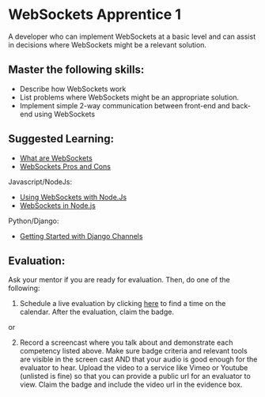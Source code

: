 # WebSockets Apprentice 1

A developer who can implement WebSockets at a basic level and can assist in decisions where WebSockets might be a relevant solution.

## Master the following skills:

* Describe how WebSockets work
* List problems where WebSockets might be an appropriate solution.
* Implement simple 2-way communication between front-end and back-end using WebSockets

## Suggested Learning:

* [What are WebSockets](https://www.youtube.com/watch?v=ZbrEztkwcw8)
* [WebSockets Pros and Cons](https://www.youtube.com/watch?v=DFlgyrP5HMY)

Javascript/NodeJs:
* [Using WebSockets with Node.Js](https://flaviocopes.com/node-websockets/)
* [WebSockets in Node.js](https://masteringjs.io/tutorials/node/websockets)

Python/Django:
* [Getting Started with Django Channels](https://realpython.com/getting-started-with-django-channels/)


## Evaluation:

Ask your mentor if you are ready for evaluation. Then, do one of the following:

1. Schedule a live evaluation by clicking [here](http://evals.codex.academy) to find a time on the calendar. After the evaluation, claim the badge.

or

2. Record a screencast where you talk about and demonstrate each competency listed above. Make sure badge criteria and relevant tools are visible in the screen cast AND that your audio is good enough for the evaluator to hear. Upload the video to a service like Vimeo or Youtube (unlisted is fine) so that you can provide a public url for an evaluator to view. Claim the badge and include the video url in the evidence box.

